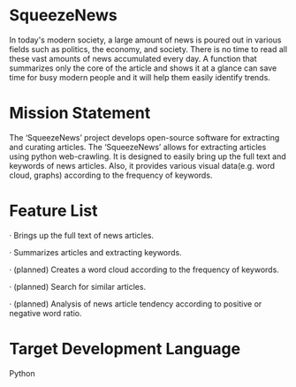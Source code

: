 # SqueezeNews
In today's modern society, a large amount of news is poured out in various fields such as politics, the economy, and society. There is no time to read all these vast amounts of news accumulated every day.
A function that summarizes only the core of the article and shows it at a glance can save time for busy modern people and it will help them easily identify trends.

# Mission Statement
The ‘SqueezeNews’ project develops open-source software for extracting and curating articles.
The ‘SqueezeNews’  allows for extracting articles using python web-crawling.
It is designed to easily bring up the full text and keywords of news articles.
Also, it provides various visual data(e.g. word cloud, graphs) according to the frequency of keywords.

# Feature List
· Brings up the full text of news articles.

· Summarizes articles and extracting keywords.

· (planned) Creates a word cloud according to the frequency of keywords.

· (planned) Search for similar articles.

· (planned) Analysis of news article tendency according to positive or negative word ratio.

# Target Development Language
Python
